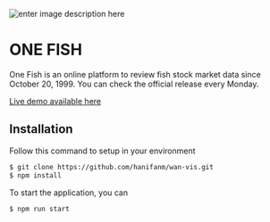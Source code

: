 
![enter image description here](https://flamboyant-hypatia-dd49e9.netlify.app/static/media/one-fish.8de54567.png)
# ONE FISH
One Fish is an online platform to review fish stock market data since October 20, 1999. You can check the official release every Monday.

[Live demo available here]([https://flamboyant-hypatia-dd49e9.netlify.app/](https://flamboyant-hypatia-dd49e9.netlify.app/))

## Installation
Follow this command to setup in your environment
```sh
$ git clone https://github.com/hanifanm/wan-vis.git
$ npm install
```
To start the application, you can
```sh
$ npm run start
```

